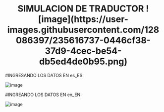 <h1 align="center">SIMULACION DE TRADUCTOR ![image](https://user-images.githubusercontent.com/128086397/235616737-0446cf38-37d9-4cec-be54-db5ed4de0b95.png)</h1>


#INGRESANDO LOS DATOS EN es_ES:

![image](https://user-images.githubusercontent.com/128086397/235616402-6488d2e2-5277-4221-baff-028773fb6dec.png)

#INGREANDO LOS DATOS EN en_EN:

![image](https://user-images.githubusercontent.com/128086397/235616579-2a73c331-7bfa-4eee-8504-ebf4610cbdff.png)
